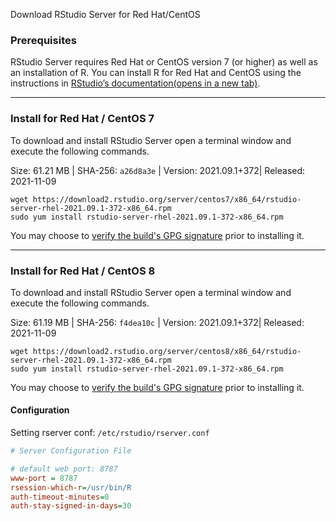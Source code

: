 Download RStudio Server for Red Hat/CentOS

### Prerequisites

RStudio Server requires Red Hat or CentOS version 7 (or higher) as well as an installation of R. You can install R for Red Hat and CentOS using the instructions in [RStudio’s documentation(opens in a new tab)](https://docs.rstudio.com/resources/install-r).

------

### Install for Red Hat / CentOS 7

To download and install RStudio Server open a terminal window and execute the following commands.

Size:  61.21 MB | SHA-256: `a26d8a3e` | Version:  2021.09.1+372| Released:  2021-11-09

```
wget https://download2.rstudio.org/server/centos7/x86_64/rstudio-server-rhel-2021.09.1-372-x86_64.rpm
sudo yum install rstudio-server-rhel-2021.09.1-372-x86_64.rpm
```

You may choose to [verify the build's GPG signature](https://www.rstudio.com/code-signing/) prior to installing it.

------

### Install for Red Hat / CentOS 8

To download and install RStudio Server open a terminal window and execute the following commands.

Size:  61.19 MB | SHA-256: `f4dea10c` | Version:  2021.09.1+372| Released:  2021-11-09

```
wget https://download2.rstudio.org/server/centos8/x86_64/rstudio-server-rhel-2021.09.1-372-x86_64.rpm
sudo yum install rstudio-server-rhel-2021.09.1-372-x86_64.rpm
```

You may choose to [verify the build's GPG signature](https://www.rstudio.com/code-signing/) prior to installing it.





#### Configuration

Setting rserver conf: `/etc/rstudio/rserver.conf`

```ini
# Server Configuration File

# default web port: 8787
www-port = 8787
rsession-which-r=/usr/bin/R
auth-timeout-minutes=0
auth-stay-signed-in-days=30
```

